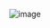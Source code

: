 
![image](https://github.com/BIT-BUSAN/.github/assets/128358820/37b132e5-5efc-460b-aca5-56638471240c)
